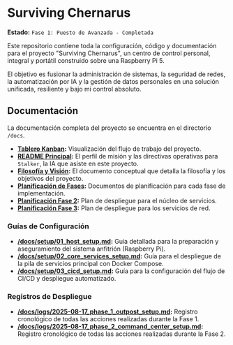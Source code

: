 # Surviving Chernarus

**Estado:** `Fase 1: Puesto de Avanzada - Completada`

Este repositorio contiene toda la configuración, código y documentación para el proyecto "Surviving Chernarus", un centro de control personal, integral y portátil construido sobre una Raspberry Pi 5.

El objetivo es fusionar la administración de sistemas, la seguridad de redes, la automatización por IA y la gestión de datos personales en una solución unificada, resiliente y bajo mi control absoluto.

## Documentación

La documentación completa del proyecto se encuentra en el directorio `/docs`.

-   **[Tablero Kanban](KANBAN.md):** Visualización del flujo de trabajo del proyecto.
-   **[README Principal](GEMINI.md):** El perfil de misión y las directivas operativas para `Stalker`, la IA que asiste en este proyecto.
-   **[Filosofía y Visión](surviving-chernarus.md):** El documento conceptual que detalla la filosofía y los objetivos del proyecto.
-   **[Planificación de Fases](PLANNING_FASE_1.md):** Documentos de planificación para cada fase de implementación.
-   **[Planificación Fase 2](PLANNING_FASE_2.md):** Plan de despliegue para el núcleo de servicios.
-   **[Planificación Fase 3](PLANNING_FASE_3.md):** Plan de despliegue para los servicios de red.

### Guías de Configuración

-   **[/docs/setup/01_host_setup.md](./docs/setup/01_host_setup.md):** Guía detallada para la preparación y aseguramiento del sistema anfitrión (Raspberry Pi).
-   **[/docs/setup/02_core_services_setup.md](./docs/setup/02_core_services_setup.md):** Guía para el despliegue de la pila de servicios principal con Docker Compose.
-   **[/docs/setup/03_cicd_setup.md](./docs/setup/03_cicd_setup.md):** Guía para la configuración del flujo de CI/CD y despliegue automatizado.

### Registros de Despliegue

-   **[/docs/logs/2025-08-17_phase_1_outpost_setup.md](./docs/logs/2025-08-17_phase_1_outpost_setup.md):** Registro cronológico de todas las acciones realizadas durante la Fase 1.
-   **[/docs/logs/2025-08-17_phase_2_command_center_setup.md](./docs/logs/2025-08-17_phase_2_command_center_setup.md):** Registro cronológico de todas las acciones realizadas durante la Fase 2.

<!-- CI/CD Test -->

